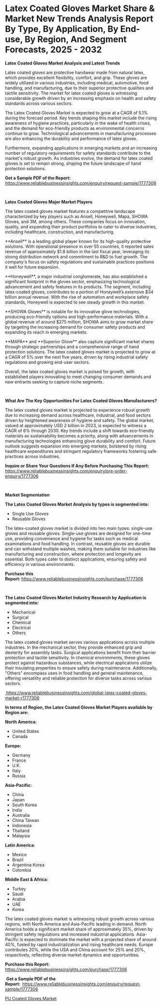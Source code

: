 <p><h1>Latex Coated Gloves Market Share & Market New Trends Analysis Report By Type, By Application, By End-use, By Region, And Segment Forecasts, 2025 - 2032</h1></p><p><strong>Latex Coated Gloves Market Analysis and Latest Trends</strong></p>
<p><p>Latex coated gloves are protective handwear made from natural latex, which provides excellent flexibility, comfort, and grip. These gloves are widely utilized in various industries, including medical, automotive, food handling, and manufacturing, due to their superior protective qualities and tactile sensitivity. The market for latex coated gloves is witnessing considerable growth driven by an increasing emphasis on health and safety standards across various sectors. </p><p>The Latex Coated Gloves Market is expected to grow at a CAGR of 5.1% during the forecast period. Key trends shaping this market include the rising awareness of hygiene practices, particularly in the wake of health crises, and the demand for eco-friendly products as environmental concerns continue to grow. Technological advancements in manufacturing processes are also enhancing the durability and performance of latex gloves. </p><p>Furthermore, expanding applications in emerging markets and an increasing number of regulatory requirements for safety standards contribute to the market's robust growth. As industries evolve, the demand for latex coated gloves is set to remain strong, shaping the future landscape of hand protection solutions.</p></p>
<p><strong>Get a Sample PDF of the Report:&nbsp;</strong> <a href="https://www.reliablebusinessinsights.com/enquiry/request-sample/1777306?utm_campaign=97&utm_medium=2&utm_source=Github&utm_content=ia&utm_term=07022025&utm_id=latex-coated-gloves">https://www.reliablebusinessinsights.com/enquiry/request-sample/1777306</a></p>
<p>&nbsp;</p>
<p><strong>Latex Coated Gloves Major Market Players</strong></p>
<p><p>The latex coated gloves market features a competitive landscape characterized by key players such as Ansell, Honeywell, Mapa, SHOWA Gloves, and 3M, among others. These companies focus on innovation, quality, and expanding their product portfolios to cater to diverse industries, including healthcare, construction, and manufacturing.</p><p>**Ansell** is a leading global player known for its high-quality protective solutions. With operational presence in over 55 countries, it reported sales revenue of approximately $1.8 billion in the last fiscal year, leveraging its strong distribution network and commitment to R&D to fuel growth. The company's focus on safety regulations and sustainable practices positions it well for future expansion.</p><p>**Honeywell**, a major industrial conglomerate, has also established a significant footprint in the gloves sector, emphasizing technological advancement and safety features in its products. The segment, including latex-coated gloves, contributes to a portion of Honeywell’s extensive $34 billion annual revenue. With the rise of automation and workplace safety standards, Honeywell is expected to see steady growth in this market.</p><p>**SHOWA Gloves** is notable for its innovative glove technologies, producing eco-friendly options and high-performance materials. With a global revenue of around $275 million, SHOWA aims to grow market share by targeting the increasing demand for consumer safety products and expanding its reach in emerging markets.</p><p>**MAPA** and **Superior Glove** also capture significant market shares through strategic partnerships and a comprehensive range of hand protection solutions. The latex coated gloves market is projected to grow at a CAGR of 5% over the next five years, driven by rising industrial safety regulations and growing end-user sectors.</p><p>Overall, the latex coated gloves market is poised for growth, with established players innovating to meet changing consumer demands and new entrants seeking to capture niche segments.</p></p>
<p>&nbsp;</p>
<p><strong>What Are The Key Opportunities For Latex Coated Gloves Manufacturers?</strong></p>
<p><p>The latex coated gloves market is projected to experience robust growth due to increasing demand across healthcare, industrial, and food sectors driven by heightened awareness of hygiene and safety. The global market, valued at approximately USD 2 billion in 2023, is expected to witness a CAGR of 6% through 2030. Key trends include a shift towards eco-friendly materials as sustainability becomes a priority, along with advancements in manufacturing technologies enhancing glove durability and comfort. Future outlook suggests expansion into emerging markets, bolstered by rising healthcare expenditures and stringent regulatory frameworks fostering safe practices across industries.</p></p>
<p><strong>Inquire or Share Your Questions If Any Before Purchasing This Report:</strong> <a href="https://www.reliablebusinessinsights.com/enquiry/pre-order-enquiry/1777306?utm_campaign=97&utm_medium=2&utm_source=Github&utm_content=ia&utm_term=07022025&utm_id=latex-coated-gloves">https://www.reliablebusinessinsights.com/enquiry/pre-order-enquiry/1777306</a></p>
<p>&nbsp;</p>
<p><strong>Market Segmentation</strong></p>
<p><strong>The Latex Coated Gloves Market Analysis by types is segmented into:</strong></p>
<p><ul><li>Single Use Gloves</li><li>Reusable Gloves</li></ul></p>
<p><p>The latex-coated gloves market is divided into two main types: single-use gloves and reusable gloves. Single-use gloves are designed for one-time use, providing convenience and hygiene for tasks such as medical examinations and food handling. In contrast, reusable gloves are durable and can withstand multiple washes, making them suitable for industries like manufacturing and construction, where protection and longevity are essential. Both types cater to distinct applications, ensuring safety and efficiency in various environments.</p></p>
<p><strong>Purchase this Report:&nbsp;</strong><a href="https://www.reliablebusinessinsights.com/purchase/1777306?utm_campaign=97&utm_medium=2&utm_source=Github&utm_content=ia&utm_term=07022025&utm_id=latex-coated-gloves">https://www.reliablebusinessinsights.com/purchase/1777306</a></p>
<p>&nbsp;</p>
<p><strong>The Latex Coated Gloves Market Industry Research by Application is segmented into:</strong></p>
<p><ul><li>Mechanical</li><li>Surgical</li><li>Chemical</li><li>Electrical</li><li>Others</li></ul></p>
<p><p>The latex coated gloves market serves various applications across multiple industries. In the mechanical sector, they provide enhanced grip and dexterity for assembly tasks. Surgical applications benefit from their barrier protection and tactile sensitivity. In chemical environments, these gloves protect against hazardous substances, while electrical applications utilize their insulating properties to ensure safety during maintenance. Additionally, "Others" encompass uses in food handling and general maintenance, offering versatility and reliable protection for diverse tasks across various sectors.</p></p>
<p><a href="https://www.reliablebusinessinsights.com/global-latex-coated-gloves-market-r1777306?utm_campaign=97&utm_medium=2&utm_source=Github&utm_content=ia&utm_term=07022025&utm_id=latex-coated-gloves">&nbsp;https://www.reliablebusinessinsights.com/global-latex-coated-gloves-market-r1777306</a></p>
<p><strong>In terms of Region, the Latex Coated Gloves Market Players available by Region are:</strong></p>
<p>
    <p> <strong> North America: </strong>
        <ul>
            <li>United States</li>
            <li>Canada</li>
        </ul>
        </p> 
    <p> <strong> Europe: </strong>
        <ul>
            <li>Germany</li>
            <li>France</li>
            <li>U.K.</li>
            <li>Italy</li>
            <li>Russia</li>
        </ul>
        </p> 
    <p> <strong> Asia-Pacific: </strong>
        <ul>
            <li>China</li>
            <li>Japan</li>
            <li>South Korea</li>
            <li>India</li>
            <li>Australia</li>
            <li>China Taiwan</li>
            <li>Indonesia</li>
            <li>Thailand</li>
            <li>Malaysia</li>
        </ul>
        </p> 
    <p> <strong> Latin America: </strong>
        <ul>
            <li>Mexico</li>
            <li>Brazil</li>
            <li>Argentina Korea</li>
            <li>Colombia</li>
        </ul>
        </p> 
    <p> <strong> Middle East & Africa: </strong>
        <ul>
            <li>Turkey</li>
            <li>Saudi</li>
            <li>Arabia</li>
            <li>UAE</li>
            <li>Korea</li>
        </ul>
    </p>
    </p>
<p><p>The latex coated gloves market is witnessing robust growth across various regions, with North America and Asia-Pacific leading in demand. North America holds a significant market share of approximately 35%, driven by stringent safety regulations and increased industrial applications. Asia-Pacific is expected to dominate the market with a projected share of around 40%, fueled by rapid industrialization and rising healthcare needs. Europe contributes 20%, while the USA and China account for 25% and 20%, respectively, reflecting diverse market dynamics and opportunities.</p></p>
<p><strong>Purchase this Report: </strong><a href="https://www.reliablebusinessinsights.com/purchase/1777306?utm_campaign=97&utm_medium=2&utm_source=Github&utm_content=ia&utm_term=07022025&utm_id=latex-coated-gloves">https://www.reliablebusinessinsights.com/purchase/1777306</a></p>
<p>&nbsp;<strong>Get a Sample PDF of the Report:&nbsp;&nbsp;</strong><a href="https://www.reliablebusinessinsights.com/enquiry/request-sample/1777306?utm_campaign=97&utm_medium=2&utm_source=Github&utm_content=ia&utm_term=07022025&utm_id=latex-coated-gloves">https://www.reliablebusinessinsights.com/enquiry/request-sample/1777306</a></p>
<p><strong></strong></p>
<p><p><a href="https://github.com/daphnyvashdi/Market-Research-Report-List-1/blob/main/pu-coated-gloves-market.md?utm_campaign=97&utm_medium=2&utm_source=Github&utm_content=ia&utm_term=07022025&utm_id=latex-coated-gloves">PU Coated Gloves Market</a></p></p>